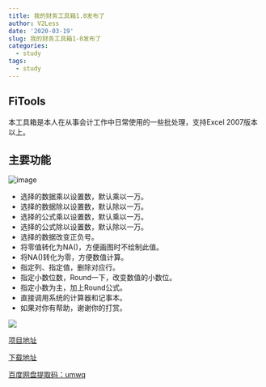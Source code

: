 ```yaml
---
title: 我的财务工具箱1.0发布了
author: V2Less
date: '2020-03-19'
slug: 我的财务工具箱1-0发布了
categories:
  - study
tags:
  - study
---
```

## FiTools
本工具箱是本人在从事会计工作中日常使用的一些批处理，支持Excel 2007版本以上。
## 主要功能
![image](https://user-images.githubusercontent.com/2892377/77033703-f5778e80-69e2-11ea-8a5f-ce46461d9aa4.png)

- 选择的数据乘以设置数，默认乘以一万。
- 选择的数据除以设置数，默认除以一万。
- 选择的公式乘以设置数，默认乘以一万。
- 选择的公式除以设置数，默认除以一万。
- 选择的数据改变正负号。
- 将零值转化为NA()，方便画图时不绘制此值。
- 将NA()转化为零，方便数值计算。
- 指定列、指定值，删除对应行。
- 指定小数位数，Round一下，改变数值的小数位。
- 指定小数为主，加上Round公式。
- 直接调用系统的计算器和记事本。
- 如果对你有帮助，谢谢你的打赏。

![](/post/2020-03-19-我的财务工具箱1-0发布了_files/pay.png)



[项目地址](https://github.com/sandylaw/Fitools)

[下载地址](https://github.com/sandylaw/Fitools/releases)


[百度网盘提取码：umwq](https://pan.baidu.com/s/1Cn12Rw_Rl1NhkWiedEbAYQ)


